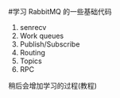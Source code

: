 #学习 RabbitMQ 的一些基础代码


1. senrecv
2. Work queues
3. Publish/Subscribe
4. Routing
5. Topics
6. RPC


稍后会增加学习的过程(教程)